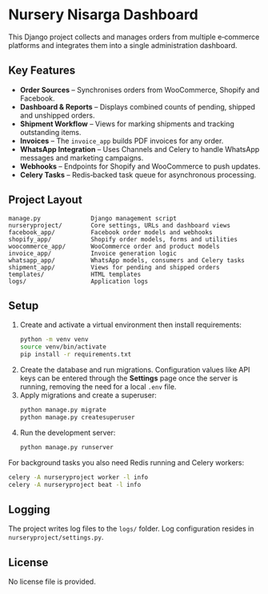 # Nursery Nisarga Dashboard

This Django project collects and manages orders from multiple e‑commerce platforms and integrates them into a single administration dashboard.

## Key Features

- **Order Sources** – Synchronises orders from WooCommerce, Shopify and Facebook.
- **Dashboard & Reports** – Displays combined counts of pending, shipped and unshipped orders.
- **Shipment Workflow** – Views for marking shipments and tracking outstanding items.
- **Invoices** – The `invoice_app` builds PDF invoices for any order.
- **WhatsApp Integration** – Uses Channels and Celery to handle WhatsApp messages and marketing campaigns.
- **Webhooks** – Endpoints for Shopify and WooCommerce to push updates.
- **Celery Tasks** – Redis‑backed task queue for asynchronous processing.

## Project Layout

```
manage.py              Django management script
nurseryproject/        Core settings, URLs and dashboard views
facebook_app/          Facebook order models and webhooks
shopify_app/           Shopify order models, forms and utilities
woocommerce_app/       WooCommerce order and product models
invoice_app/           Invoice generation logic
whatsapp_app/          WhatsApp models, consumers and Celery tasks
shipment_app/          Views for pending and shipped orders
templates/             HTML templates
logs/                  Application logs
```

## Setup

1. Create and activate a virtual environment then install requirements:
   ```bash
   python -m venv venv
   source venv/bin/activate
   pip install -r requirements.txt
   ```
2. Create the database and run migrations. Configuration values like API keys can be entered through the **Settings** page once the server is running, removing the need for a local `.env` file.
3. Apply migrations and create a superuser:
   ```bash
   python manage.py migrate
   python manage.py createsuperuser
   ```
4. Run the development server:
   ```bash
   python manage.py runserver
   ```

For background tasks you also need Redis running and Celery workers:
```bash
celery -A nurseryproject worker -l info
celery -A nurseryproject beat -l info
```

## Logging

The project writes log files to the `logs/` folder. Log configuration resides in `nurseryproject/settings.py`.

## License

No license file is provided.
